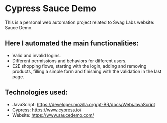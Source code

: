 # Cypress Sauce Demo

This is a personal web automation project related to Swag Labs website: Sauce Demo. 


## Here I automated the main functionalities:
- Valid and invalid logins.
- Different permissions and behaviors for different users.
- E2E shopping flows, starting with the login, adding and removing products, filling a simple form and finishing with the validation in the last page.


## Technologies used:
- JavaScript: https://developer.mozilla.org/pt-BR/docs/Web/JavaScript
- Cypress: https://www.cypress.io/
- Website: https://www.saucedemo.com/